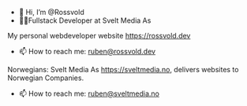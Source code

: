 - 👋 Hi, I’m @Rossvold
- 👨‍💼Fullstack Developer at Svelt Media As

 My personal webdeveloper website
 https://rossvold.dev
- 📫 How to reach me: ruben@rossvold.dev

Norwegians:
Svelt Media As
 https://sveltmedia.no, delivers websites to Norwegian Companies.
- 📫 How to reach me: ruben@sveltmedia.no 
